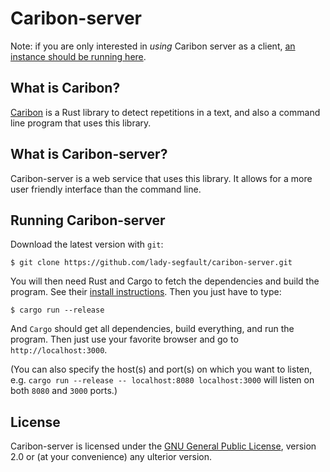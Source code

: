 Caribon-server
==============

Note: if you are only interested in *using* Caribon server as a
client,
[an instance should be running here](http://vps184889.ovh.net/caribon/).

What is Caribon?
----------------

[Caribon](https://github.com/lady-segfault/caribon) is a Rust library
to detect repetitions in a text, and also a command line program that
uses this library.

What is Caribon-server?
----------------------- 

Caribon-server is a web service that uses this library. It allows for
a more user friendly interface than the command line.

Running Caribon-server
----------------------

Download the latest version with `git`:

`$ git clone https://github.com/lady-segfault/caribon-server.git`

You will then need Rust and Cargo to fetch the dependencies and build
the program. See their
[install instructions](http://www.rust-lang.org/install.html). Then
you just have to type:

`$ cargo run --release`

And `Cargo` should get all dependencies, build everything, and run the
program. Then just use your favorite browser and go to
`http://localhost:3000`.

(You can also specify the host(s) and port(s) on which you want to
listen, e.g. `cargo run --release -- localhost:8080 localhost:3000`
will listen on both `8080` and `3000` ports.)

License
-------

Caribon-server is licensed under the
[GNU General Public License](LICENSE), version 2.0 or (at your
convenience) any ulterior version.
